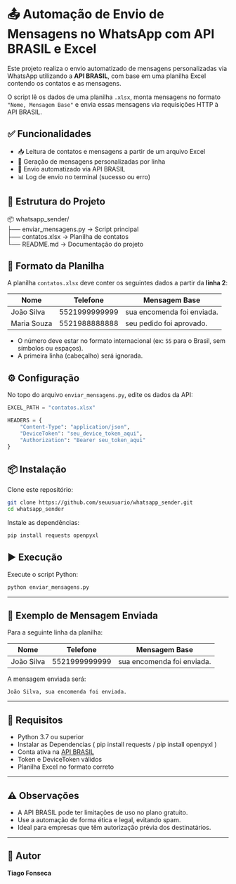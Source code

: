 
# 📤 Automação de Envio de Mensagens no WhatsApp com API BRASIL e Excel

Este projeto realiza o envio automatizado de mensagens personalizadas via WhatsApp utilizando a **API BRASIL**, com base em uma planilha Excel contendo os contatos e as mensagens.

O script lê os dados de uma planilha `.xlsx`, monta mensagens no formato `"Nome, Mensagem Base"` e envia essas mensagens via requisições HTTP à API BRASIL.

## ✅ Funcionalidades

- 📥 Leitura de contatos e mensagens a partir de um arquivo Excel
- 💬 Geração de mensagens personalizadas por linha
- 🚀 Envio automatizado via API BRASIL
- 📊 Log de envio no terminal (sucesso ou erro)

## 📁 Estrutura do Projeto

📦 whatsapp_sender/  
├── enviar_mensagens.py → Script principal  
├── contatos.xlsx → Planilha de contatos  
└── README.md → Documentação do projeto

## 📝 Formato da Planilha

A planilha `contatos.xlsx` deve conter os seguintes dados a partir da **linha 2**:

| Nome        | Telefone        | Mensagem Base               |
|-------------|-----------------|-----------------------------|
| João Silva  | 5521999999999   | sua encomenda foi enviada. |
| Maria Souza | 5521988888888   | seu pedido foi aprovado.   |

- O número deve estar no formato internacional (ex: `55` para o Brasil, sem símbolos ou espaços).
- A primeira linha (cabeçalho) será ignorada.

## ⚙️ Configuração

No topo do arquivo `enviar_mensagens.py`, edite os dados da API:

```python
EXCEL_PATH = "contatos.xlsx"

HEADERS = {
    "Content-Type": "application/json",
    "DeviceToken": "seu_device_token_aqui",
    "Authorization": "Bearer seu_token_aqui"
}
```

## 📦 Instalação

Clone este repositório:

```bash
git clone https://github.com/seuusuario/whatsapp_sender.git
cd whatsapp_sender
```

Instale as dependências:

```bash
pip install requests openpyxl
```

## ▶️ Execução

Execute o script Python:

```bash
python enviar_mensagens.py
```

---

## 💬 Exemplo de Mensagem Enviada

Para a seguinte linha da planilha:

| Nome        | Telefone        | Mensagem Base               |
|-------------|-----------------|-----------------------------|
| João Silva  | 5521999999999   | sua encomenda foi enviada. |

A mensagem enviada será:

```
João Silva, sua encomenda foi enviada.
```

---

## 🧾 Requisitos

- Python 3.7 ou superior
- Instalar as Dependencias ( pip install requests / pip install openpyxl )
- Conta ativa na [API BRASIL](https://apibrasil.me)
- Token e DeviceToken válidos
- Planilha Excel no formato correto

---

## ⚠️ Observações

- A API BRASIL pode ter limitações de uso no plano gratuito.
- Use a automação de forma ética e legal, evitando spam.
- Ideal para empresas que têm autorização prévia dos destinatários.

---

## 👤 Autor

**Tiago Fonseca**
